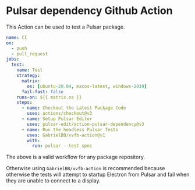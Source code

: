 # Pulsar dependency Github Action

This Action can be used to test a Pulsar package.

```yaml
name: CI
on:
  - push
  - pull_request
jobs:
  test:
    name: Test
    strategy:
      matrix:
        os: [ubuntu-20.04, macos-latest, windows-2019]
      fail-fast: false
    runs-on: ${{ matrix.os }}
    steps:
      - name: Checkout the Latest Package Code
        uses: actions/checkout@v3
      - name: Setup Pulsar Editor
        uses: pulsar-edit/action-pulsar-dependency@v3
      - name: Run the headless Pulsar Tests
        uses: GabrielBB/xvfb-action@v1
        with:
          run: pulsar --test spec

```

The above is a valid workflow for any package repository.

Otherwise using `GabrielBB/xvfb-action` is recommended because otherwise the tests will attempt to startup Electron from Pulsar and fail when they are unable to connect to a display.
